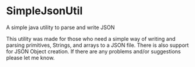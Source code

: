 # SimpleJsonUtil
A simple java utility to parse and write JSON

This utility was made for those who need a simple way of writing and parsing primitives, Strings, and arrays to a JSON file. There is also support for JSON Object creation. If there are any problems and/or suggestions please let me know. 
